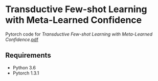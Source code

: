 # Transductive Few-shot Learning with Meta-Learned Confidence
Pytorch code for *Transductive Few-shot Learning with Meta-Learned Confidence.*[pdf](https://arxiv.org/abs/2002.12017)

## Requirements
* Python 3.6
* Pytorch 1.3.1
